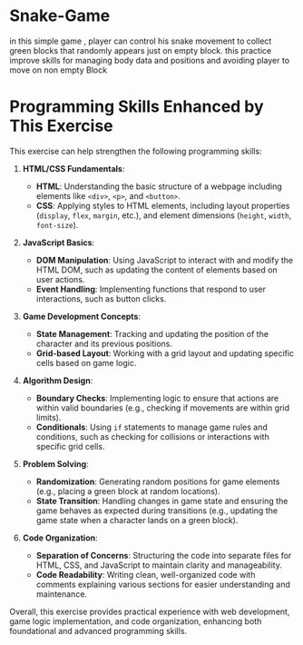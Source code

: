 # Snake-Game
in this simple game , player can control his snake movement to collect green blocks that randomly appears  just on empty block. this practice improve skills for managing body data and positions and avoiding player to move on non empty Block




# Programming Skills Enhanced by This Exercise

This exercise can help strengthen the following programming skills:

1. **HTML/CSS Fundamentals**:
   - **HTML**: Understanding the basic structure of a webpage including elements like `<div>`, `<p>`, and `<button>`.
   - **CSS**: Applying styles to HTML elements, including layout properties (`display`, `flex`, `margin`, etc.), and element dimensions (`height`, `width`, `font-size`).

2. **JavaScript Basics**:
   - **DOM Manipulation**: Using JavaScript to interact with and modify the HTML DOM, such as updating the content of elements based on user actions.
   - **Event Handling**: Implementing functions that respond to user interactions, such as button clicks.

3. **Game Development Concepts**:
   - **State Management**: Tracking and updating the position of the character and its previous positions.
   - **Grid-based Layout**: Working with a grid layout and updating specific cells based on game logic.

4. **Algorithm Design**:
   - **Boundary Checks**: Implementing logic to ensure that actions are within valid boundaries (e.g., checking if movements are within grid limits).
   - **Conditionals**: Using `if` statements to manage game rules and conditions, such as checking for collisions or interactions with specific grid cells.

5. **Problem Solving**:
   - **Randomization**: Generating random positions for game elements (e.g., placing a green block at random locations).
   - **State Transition**: Handling changes in game state and ensuring the game behaves as expected during transitions (e.g., updating the game state when a character lands on a green block).

6. **Code Organization**:
   - **Separation of Concerns**: Structuring the code into separate files for HTML, CSS, and JavaScript to maintain clarity and manageability.
   - **Code Readability**: Writing clean, well-organized code with comments explaining various sections for easier understanding and maintenance.

Overall, this exercise provides practical experience with web development, game logic implementation, and code organization, enhancing both foundational and advanced programming skills.
